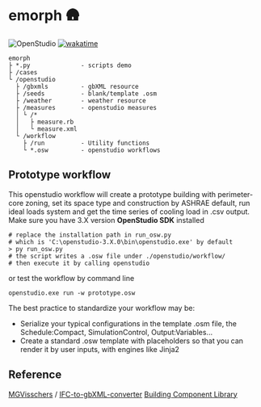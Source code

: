 # emorph :hut:

![OpenStudio](https://img.shields.io/badge/OpenStudio-3.X-blue.svg)
[![wakatime](https://wakatime.com/badge/user/b04d35f7-79c6-4b67-9dd8-73bd60f22c2f/project/018ed0cc-28e6-4731-967d-8da1073cfd44.svg)](https://wakatime.com/badge/user/b04d35f7-79c6-4b67-9dd8-73bd60f22c2f/project/018ed0cc-28e6-4731-967d-8da1073cfd44)

```
emorph
├ *.py				- scripts demo
├ /cases	      
└ /openstudio
  ├ /gbxmls			- gbXML resource
  ├ /seeds			- blank/template .osm
  ├ /weather        - weather resource
  ├ /measures		- openstudio measures
  │ └ /*        
  │   ├ measure.rb
  │   └ measure.xml       
  └ /workflow
    ├ /run			- Utility functions
    └ *.osw			- openstudio workflows
```

## Prototype workflow

This openstudio workflow will create a prototype building with perimeter-core zoning, set its space type and construction by ASHRAE default, run ideal loads system and get the time series of cooling load in .csv output. Make sure you have 3.X version **OpenStudio SDK** installed

```
# replace the installation path in run_osw.py
# which is 'C:\openstudio-3.X.0\bin\openstudio.exe' by default
> py run_osw.py
# the script writes a .osw file under ./openstudio/workflow/
# then execute it by calling openstudio
```
or test the workflow by command line
```
openstudio.exe run -w prototype.osw
```
The best practice to standardize your workflow may be:
- Serialize your typical configurations in the template .osm file, the Schedule:Compact, SimulationControl, Output:Variables...
- Create a standard .osw template with placeholders so that you can render it by user inputs, with engines like Jinja2

## Reference

[MGVisschers](https://github.com/MGVisschers) / [IFC-to-gbXML-converter](https://github.com/MGVisschers/IFC-to-gbXML-converter)
[Building Component Library](https://bcl.nrel.gov/results/?show_rows=25&page=1&fq=measure_tags:Whole%20Building.Space%20Types)